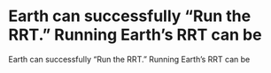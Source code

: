 # Earth can successfully “Run the RRT.” Running Earth’s RRT can be

Earth can successfully “Run the RRT.” Running Earth’s RRT can be